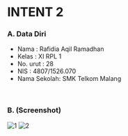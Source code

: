 # INTENT 2


### A. Data Diri
- Nama        : Rafidia Aqil Ramadhan
- Kelas       : XI RPL 1
- No. urut    : 28
- NIS         : 4807/1526.070
- Nama Sekolah: SMK Telkom Malang

<br>

### B. (Screenshot)
![1](https://cloud.githubusercontent.com/assets/22127529/19280238/0a7f3bd6-900f-11e6-90e1-cdcba96efefc.png)
![2](https://cloud.githubusercontent.com/assets/22127529/19280237/0a7ee398-900f-11e6-99d8-66c4bf285c48.png)

